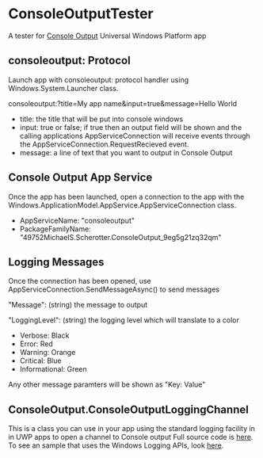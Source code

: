 # ConsoleOutputTester
A tester for [Console Output](https://www.microsoft.com/store/apps/9NBLGGH515N5) Universal Windows Platform app

## consoleoutput: Protocol
Launch app with consoleoutput: protocol handler using Windows.System.Launcher class.

consoleoutput:?title=My app name&input=true&message=Hello World
- title: the title that will be put into console windows
- input: true or false; if true then an output field will be shown and the 
          calling applications AppServiceConnection will receive events through 
          the AppServiceConnection.RequestRecieved event.
- message: a line of text that you want to output in Console Output

## Console Output App Service
Once the app has been launched, open a connection to the app with the Windows.ApplicationModel.AppService.AppServiceConnection class.
- AppServiceName: "consoleoutput"
- PackageFamilyName: "49752MichaelS.Scherotter.ConsoleOutput_9eg5g21zq32qm"

## Logging Messages
Once the connection has been opened, use AppServiceConnection.SendMessageAsync() to send messages

"Message":      (string) the message to output

"LoggingLevel": (string) the logging level which will translate to a color
- Verbose:		Black
- Error:			Red
- Warning:		Orange
- Critical:		Blue
- Informational:	Green

Any other message paramters will be shown as "Key: Value"

## ConsoleOutput.ConsoleOutputLoggingChannel
This is a class you can use in your app using the standard logging facility in in UWP apps to open a channel to Console output
Full source code is [here](https://github.com/mscherotter/ConsoleOutputTester/blob/master/ConsoleOuptutTester/ConsoleOutput/ConsoleOutputLoggingChannel.cs).
To see an sample that uses the Windows Logging APIs, look [here](https://github.com/Microsoft/Windows-universal-samples/tree/master/Samples/Logging).